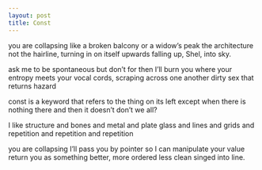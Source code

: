 ```yaml
---
layout: post
title: Const
---
```


you are collapsing like
a broken balcony
or a widow’s peak
the architecture
not the hairline,
turning in on itself
upwards
falling up, Shel,
into sky.

ask me to be spontaneous
but don’t for then I’ll burn 
you where your entropy 
meets your vocal cords,
scraping across one another
dirty sex that returns hazard

const is a keyword that refers
to the thing on its left
except when there is nothing there
and then it doesn’t
don’t we all?

I like structure and
bones and metal and plate glass
and lines and grids
and repetition
and repetition
and repetition

you are collapsing
I’ll pass you by pointer
so I can manipulate
your value
return you as something
better, more ordered
less clean
singed into line.
